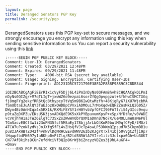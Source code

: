 ```yaml
---
layout: page
title: Deranged Senators PGP Key
permalink: /security/pgp
---
```

DerangedSenators uses this PGP key-set to secure messages, and we strongly encourage you encrypt any information using this key when sending sensitive information to us
You can report a security vulnerability using this [link]({{site.baseurl}}/security/report)

```
:-----BEGIN PGP PUBLIC KEY BLOCK-----
Comment: User-ID: DerangedSenators
Comment: Created: 03/29/2021 12:48PM
Comment: Expires: 09/29/2021 11:48PM
Comment: Type:    4096-bit RSA (secret key available)
Comment: Usage:	Signing, Encryption, Certifying User-IDs
Comment: Fingerprint: AD1231D5C5721790E38FA2F888F9889C3C8DB344

iQI2BCABCgAgFiEErRIx1cVyF5Djj6L4iPmInDyNs0QFAmBhvh8CHQAACgkQiPmI
nDyNs0QIZg/+M7qTLIgT+jxwWZ6o9ezpaL6sorZfQgOpvpgzut+SfkhwISMCTXGq
fj8mgFYg2ekzfRR6tQcBthypcyTtVq5m9B6IwQtwMzfh+48KjgRyG7iXU7WjcbMA
fSmUbtaEJuAlQY3TuEJoz8xQWDBpCVVxiADMOuL7rMoKqdwEQHZZnsMkLQ2G05Z/
DWyn4Bz0AnHIqx4x5RX1k/RXMiF8YSY1rH0YvbVpfOFCI90FATl/iS4y3Icc9vqu
p9taZqDXPZu/EKsUSK3jsvADXQdE9K5xXkPYBpuvumKpsP+xSp/NfDtRe/v0VWDE
vcVKjhhW1aJTWZ6ElgTC73SxZsZWwWVObYQXM1aDmnB7No7X/ueMOLLmW8aMeP8l
TCmSxcvE8Cf3w1i23oPN35fcf5MSaEy178bjjArLbO4KnR9butM9qfCFyD/tMGzl
4TCW7uPzoNlydVsJoJXfq5fFi4vZHsQfVJcTp4swLP59kKmQIpsud7K5CkpmBB1u
pu8zJAkWBTZO42f4vnNVlDqNRHCEEvdWWV26zb2KJgYXTxl41bjb0vVgCZfji9p7
tHqwpfbdFK697y1aBKhp0vPtZlq/B2tdSN5WlA7VIre1itz3Jctxpx6Gh+Uu3UK7
CN77AfBkihsBCUn7efdMciVf3QIp8KrWjbiZncyzVBZes3j9hL4uGF4=
=Dmav
-----END PGP PUBLIC KEY BLOCK-----
```